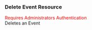 ### Delete Event Resource
<span style="color:red">Requires Administrators Authentication</span>   
Deletes an Event
